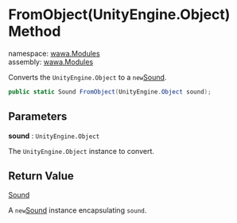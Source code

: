 # FromObject\(UnityEngine\.Object\) Method

namespace: [wawa\.Modules](../../wawa.Modules.md)<br />
assembly: [wawa\.Modules](../../../wawa.Modules.md)

Converts the `UnityEngine.Object` to a `new`[Sound](../../../wawa.Modules/wawa.Modules/Sound.md)\.

```csharp
public static Sound FromObject(UnityEngine.Object sound);
```

## Parameters

__sound__ : `UnityEngine.Object`

The `UnityEngine.Object` instance to convert\.

## Return Value

[Sound](../../../wawa.Modules/wawa.Modules/Sound.md)

A `new`[Sound](../../../wawa.Modules/wawa.Modules/Sound.md) instance encapsulating `sound`\.

